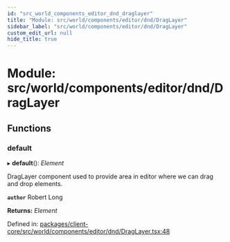 ```yaml
---
id: "src_world_components_editor_dnd_draglayer"
title: "Module: src/world/components/editor/dnd/DragLayer"
sidebar_label: "src/world/components/editor/dnd/DragLayer"
custom_edit_url: null
hide_title: true
---
```


# Module: src/world/components/editor/dnd/DragLayer

## Functions

### default

▸ **default**(): *Element*

DragLayer component used to provide area in editor where we can drag and drop elements.

**`author`** Robert Long

**Returns:** *Element*

Defined in: [packages/client-core/src/world/components/editor/dnd/DragLayer.tsx:48](https://github.com/xr3ngine/xr3ngine/blob/673ad6a5f/packages/client-core/src/world/components/editor/dnd/DragLayer.tsx#L48)
